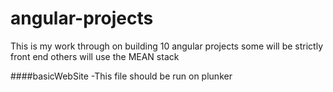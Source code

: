 # angular-projects
This is my work through on building 10 angular projects some will be strictly front end others will use the MEAN stack

####basicWebSite
-This file should be run on plunker